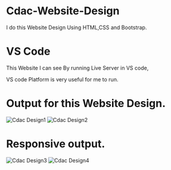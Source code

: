 # Cdac-Website-Design
I do this Website Design Using HTML,CSS and Bootstrap.

# VS Code 
This Website I can see By running Live Server in VS code,

VS code Platform is very useful for me to run.

# Output for this Website Design.
![Cdac Design1](https://github.com/Rajeswari-28/Cdac-Website-Design/assets/128280511/c4a3b505-dbea-4298-a08f-775854e93353)
![Cdac Design2](https://github.com/Rajeswari-28/Cdac-Website-Design/assets/128280511/c7352861-ee13-438c-aeab-52673a31bfd7)

# Responsive output.
![Cdac Design3](https://github.com/Rajeswari-28/Cdac-Website-Design/assets/128280511/90f2188a-412a-4aa0-9147-b88cc5a720b1)
![Cdac Design4](https://github.com/Rajeswari-28/Cdac-Website-Design/assets/128280511/69dffdae-de6d-47ea-8336-afe466831a32)

